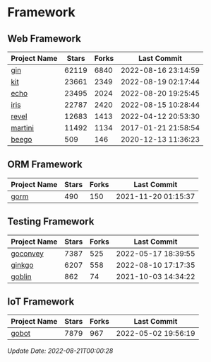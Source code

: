 # Framework

## Web Framework
| Project Name | Stars | Forks | Last Commit |
| ------------ | ----- | ----- | ----------- |
| [gin](https://github.com/gin-gonic/gin) | 62119 | 6840 | 2022-08-16 23:14:59 |
| [kit](https://github.com/go-kit/kit) | 23661 | 2349 | 2022-08-19 02:17:44 |
| [echo](https://github.com/labstack/echo) | 23495 | 2024 | 2022-08-20 19:25:45 |
| [iris](https://github.com/kataras/iris) | 22787 | 2420 | 2022-08-15 10:28:44 |
| [revel](https://github.com/revel/revel) | 12683 | 1413 | 2022-04-12 20:53:30 |
| [martini](https://github.com/go-martini/martini) | 11492 | 1134 | 2017-01-21 21:58:54 |
| [beego](https://github.com/astaxie/beego) | 509 | 146 | 2020-12-13 11:36:23 |

## ORM Framework
| Project Name | Stars | Forks | Last Commit |
| ------------ | ----- | ----- | ----------- |
| [gorm](https://github.com/jinzhu/gorm) | 490 | 150 | 2021-11-20 01:15:37 |

## Testing Framework
| Project Name | Stars | Forks | Last Commit |
| ------------ | ----- | ----- | ----------- |
| [goconvey](https://github.com/smartystreets/goconvey) | 7387 | 525 | 2022-05-17 18:39:55 |
| [ginkgo](https://github.com/onsi/ginkgo) | 6207 | 558 | 2022-08-10 17:17:35 |
| [goblin](https://github.com/franela/goblin) | 862 | 74 | 2021-10-03 14:34:22 |

## IoT Framework
| Project Name | Stars | Forks | Last Commit |
| ------------ | ----- | ----- | ----------- |
| [gobot](https://github.com/hybridgroup/gobot) | 7879 | 967 | 2022-05-02 19:56:19 |

*Update Date: 2022-08-21T00:00:28*